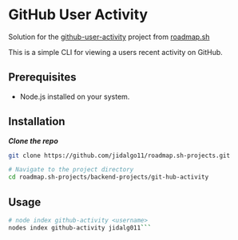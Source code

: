 # GitHub User Activity

Solution for the [github-user-activity](https://roadmap.sh/projects/github-user-activity) project from [roadmap.sh](https://roadmap.sh)

This is a simple CLI for viewing a users recent activity on GitHub.

## Prerequisites

- Node.js installed on your system.

## Installation

**_Clone the repo_**

```bash
git clone https://github.com/jidalgo11/roadmap.sh-projects.git

# Navigate to the project directory
cd roadmap.sh-projects/backend-projects/git-hub-activity
```

## Usage

````bash
# node index github-activity <username>
nodes index github-activity jidalg011```
````
